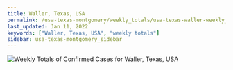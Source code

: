 ```yaml
---
title: Waller, Texas, USA
permalink: /usa-texas-montgomery/weekly_totals/usa-texas-waller-weekly_totals.html
last_updated: Jan 11, 2022
keywords: ["Waller, Texas, USA", "weekly totals"]
sidebar: usa-texas-montgomery_sidebar
---
```


![Weekly Totals of Confirmed Cases for Waller, Texas, USA](/covid_tracker/images/graphs/usa-texas-waller-weekly_totals_graph.png)
